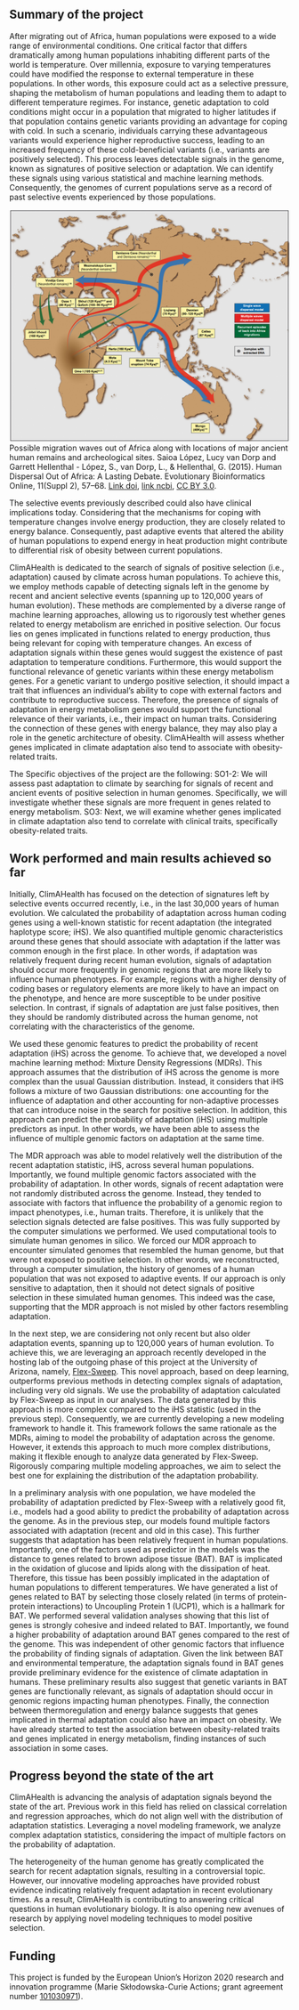 
## Summary of the project
After migrating out of Africa, human populations were exposed to a wide range of environmental conditions. One critical factor that differs dramatically among human populations inhabiting different parts of the world is temperature. Over millennia, exposure to varying temperatures could have modified the response to external temperature in these populations. In other words, this exposure could act as a selective pressure, shaping the metabolism of human populations and leading them to adapt to different temperature regimes. For instance, genetic adaptation to cold conditions might occur in a population that migrated to higher latitudes if that population contains genetic variants providing an advantage for coping with cold. In such a scenario, individuals carrying these advantageous variants would experience higher reproductive success, leading to an increased frequency of these cold-beneficial variants (i.e., variants are positively selected). This process leaves detectable signals in the genome, known as signatures of positive selection or adaptation. We can identify these signals using various statistical and machine learning methods. Consequently, the genomes of current populations serve as a record of past selective events experienced by those populations.

![figure_1](assets/images/early_human_migrations.png)
Possible migration waves out of Africa along with locations of major ancient human remains and archeological sites. Saioa López, Lucy van Dorp and Garrett Hellenthal - López, S., van Dorp, L., & Hellenthal, G. (2015). Human Dispersal Out of Africa: A Lasting Debate. Evolutionary Bioinformatics Online, 11(Suppl 2), 57–68. [Link doi](http://doi.org/10.4137/EBO.S33489), [link ncbi](https://www.ncbi.nlm.nih.gov/pmc/articles/PMC4844272/), [CC BY 3.0](https://commons.wikimedia.org/w/index.php?curid=50508700).

The selective events previously described could also have clinical implications today. Considering that the mechanisms for coping with temperature changes involve energy production, they are closely related to energy balance. Consequently, past adaptive events that altered the ability of human populations to expend energy in heat production might contribute to differential risk of obesity between current populations.

ClimAHealth is dedicated to the search of signals of positive selection (i.e., adaptation) caused by climate across human populations. To achieve this, we employ methods capable of detecting signals left in the genome by recent and ancient selective events (spanning up to 120,000 years of human evolution). These methods are complemented by a diverse range of machine learning approaches, allowing us to rigorously test whether genes related to energy metabolism are enriched in positive selection. Our focus lies on genes implicated in functions related to energy production, thus being relevant for coping with temperature changes. An excess of adaptation signals within these genes would suggest the existence of past adaptation to temperature conditions. Furthermore, this would support the functional relevance of genetic variants within these energy metabolism genes. For a genetic variant to undergo positive selection, it should impact a trait that influences an individual’s ability to cope with external factors and contribute to reproductive success. Therefore, the presence of signals of adaptation in energy metabolism genes would support the functional relevance of their variants, i.e., their impact on human traits. Considering the connection of these genes with energy balance, they may also play a role in the genetic architecture of obesity. ClimAHealth will assess whether genes implicated in climate adaptation also tend to associate with obesity-related traits.

The Specific objectives of the project are the following:
SO1-2: We will assess past adaptation to climate by searching for signals of recent and ancient events of positive selection in human genomes. Specifically, we will investigate whether these signals are more frequent in genes related to energy metabolism.
SO3: Next, we will examine whether genes implicated in climate adaptation also tend to correlate with clinical traits, specifically obesity-related traits.


## Work performed and main results achieved so far
Initially, ClimAHealth has focused on the detection of signatures left by selective events occurred recently, i.e., in the last 30,000 years of human evolution. We calculated the probability of adaptation across human coding genes using a well-known statistic for recent adaptation (the integrated haplotype score; iHS). We also quantified multiple genomic characteristics around these genes that should associate with adaptation if the latter was common enough in the first place. In other words, if adaptation was relatively frequent during recent human evolution, signals of adaptation should occur more frequently in genomic regions that are more likely to influence human phenotypes. For example, regions with a higher density of coding bases or regulatory elements are more likely to have an impact on the phenotype, and hence are more susceptible to be under positive selection. In contrast, if signals of adaptation are just false positives, then they should be randomly distributed across the human genome, not correlating with the characteristics of the genome. 

We used these genomic features to predict the probability of recent adaptation (iHS) across the genome. To achieve that, we developed a novel machine learning method: Mixture Density Regressions (MDRs). This approach assumes that the distribution of iHS across the genome is more complex than the usual Gaussian distribution. Instead, it considers that iHS follows a mixture of two Gaussian distributions: one accounting for the influence of adaptation and other accounting for non-adaptive processes that can introduce noise in the search for positive selection. In addition, this approach can predict the probability of adaptation (iHS) using multiple predictors as input. In other words, we have been able to assess the influence of multiple genomic factors on adaptation at the same time. 

The MDR approach was able to model relatively well the distribution of the recent adaptation statistic, iHS, across several human populations. Importantly, we found multiple genomic factors associated with the probability of adaptation. In other words, signals of recent adaptation were not randomly distributed across the genome. Instead, they tended to associate with factors that influence the probability of a genomic region to impact phenotypes, i.e., human traits. Therefore, it is unlikely that the selection signals detected are false positives. This was fully supported by the computer simulations we performed. We used computational tools to simulate human genomes in silico. We forced our MDR approach to encounter simulated genomes that resembled the human genome, but that were not exposed to positive selection. In other words, we reconstructed, through a computer simulation, the history of genomes of a human population that was not exposed to adaptive events. If our approach is only sensitive to adaptation, then it should not detect signals of positive selection in these simulated human genomes. This indeed was the case, supporting that the MDR approach is not misled by other factors resembling adaptation.

In the next step, we are considering not only recent but also older adaptation events, spanning up to 120,000 years of human evolution. To achieve this, we are leveraging an approach recently developed in the hosting lab of the outgoing phase of this project at the University of Arizona, namely, [Flex-Sweep](https://academic.oup.com/mbe/article/40/6/msad139/7194669?login=false). This novel approach, based on deep learning, outperforms previous methods in detecting complex signals of adaptation, including very old signals. We use the probability of adaptation calculated by Flex-Sweep as input in our analyses. The data generated by this approach is more complex compared to the iHS statistic (used in the previous step). Consequently, we are currently developing a new modeling framework to handle it. This framework follows the same rationale as the MDRs, aiming to model the probability of adaptation across the genome. However, it extends this approach to much more complex distributions, making it flexible enough to analyze data generated by Flex-Sweep. Rigorously comparing multiple modeling approaches, we aim to select the best one for explaining the distribution of the adaptation probability.

In a preliminary analysis with one population, we have modeled the probability of adaptation predicted by Flex-Sweep with a relatively good fit, i.e., models had a good ability to predict the probability of adaptation across the genome. As in the previous step, our models found multiple factors associated with adaptation (recent and old in this case). This further suggests that adaptation has been relatively frequent in human populations. Importantly, one of the factors used as predictor in the models was the distance to genes related to brown adipose tissue (BAT). BAT is implicated in the oxidation of glucose and lipids along with the dissipation of heat. Therefore, this tissue has been possibly implicated in the adaptation of human populations to different temperatures. We have generated a list of genes related to BAT by selecting those closely related (in terms of protein-protein interactions) to Uncoupling Protein 1 (UCP1), which is a hallmark for BAT. We performed several validation analyses showing that this list of genes is strongly cohesive and indeed related to BAT. Importantly, we found a higher probability of adaptation around BAT genes compared to the rest of the genome. This was independent of other genomic factors that influence the probability of finding signals of adaptation. Given the link between BAT and environmental temperature, the adaptation signals found in BAT genes provide preliminary evidence for the existence of climate adaptation in humans. These preliminary results also suggest that genetic variants in BAT genes are functionally relevant, as signals of adaptation should occur in genomic regions impacting human phenotypes. Finally, the connection between thermoregulation and energy balance suggests that genes implicated in thermal adaptation could also have an impact on obesity. We have already started to test the association between obesity-related traits and genes implicated in energy metabolism, finding instances of such association in some cases.


## Progress beyond the state of the art
ClimAHealth is advancing the analysis of adaptation signals beyond the state of the art. Previous work in this field has relied on classical correlation and regression approaches, which do not align well with the distribution of adaptation statistics. Leveraging a novel modeling framework, we analyze complex adaptation statistics, considering the impact of multiple factors on the probability of adaptation.

The heterogeneity of the human genome has greatly complicated the search for recent adaptation signals, resulting in a controversial topic. However, our innovative modeling approaches have provided robust evidence indicating relatively frequent adaptation in recent evolutionary times. As a result, ClimAHealth is contributing to answering critical questions in human evolutionary biology. It is also opening new avenues of research by applying novel modeling techniques to model positive selection.


## Funding
This project is funded by the European Union’s Horizon 2020 research and innovation programme (Marie Skłodowska-Curie Actions; grant agreement number [101030971](https://cordis.europa.eu/project/id/101030971)).
